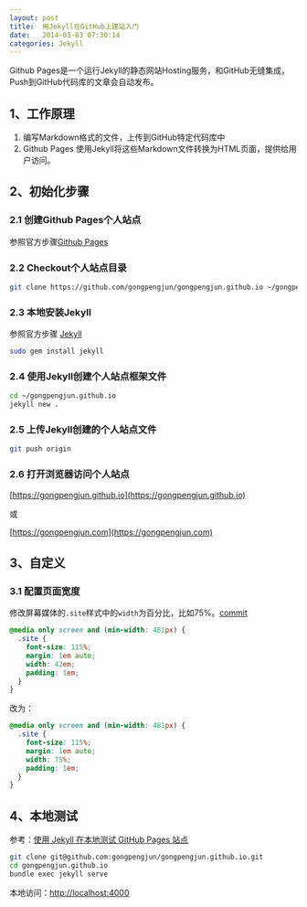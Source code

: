 ```yaml
---
layout: post
title:  用Jekyll在GitHub上建站入门
date:   2014-03-03 07:30:14
categories: Jekyll
---
```


Github Pages是一个运行Jekyll的静态网站Hosting服务，和GitHub无缝集成，Push到GitHub代码库的文章会自动发布。

## 1、工作原理

1. 编写Markdown格式的文件，上传到GitHub特定代码库中
2. Github Pages 使用Jekyll将这些Markdown文件转换为HTML页面，提供给用户访问。

## 2、初始化步骤

### 2.1 创建Github Pages个人站点

参照官方步骤[Github Pages](http://pages.github.com)

### 2.2 Checkout个人站点目录

```sh
git clone https://github.com/gongpengjun/gongpengjun.github.io ~/gongpengjun.github.io
```

### 2.3 本地安装Jekyll

参照官方步骤 <a href="https://jekyllrb.com/" target="_blank">Jekyll<a/>

```sh
sudo gem install jekyll
```

### 2.4 使用Jekyll创建个人站点框架文件

```sh
cd ~/gongpengjun.github.io
jekyll new .
```

### 2.5 上传Jekyll创建的个人站点文件

```sh
git push origin
```

### 2.6 打开浏览器访问个人站点

[https://gongpengjun.github.io](https://gongpengjun.github.io)

或

[https://gongpengjun.com](https://gongpengjun.com)

## 3、自定义

### 3.1 配置页面宽度

修改屏幕媒体的`.site`样式中的`width`为百分比，比如75%。[commit](https://github.com/gongpengjun/gongpengjun.github.io/commit/6d0f31c21ad087317a6151c73bce76c28feeea2b?diff=split)

```css
@media only screen and (min-width: 481px) {
  .site {
    font-size: 115%;
    margin: 1em auto;
    width: 42em;
    padding: 1em;
  }
}
```
改为：
```css
@media only screen and (min-width: 481px) {
  .site {
    font-size: 115%;
    margin: 1em auto;
    width: 75%;
    padding: 1em;
  }
}
```

## 4、本地测试

参考：[使用 Jekyll 在本地测试 GitHub Pages 站点](https://docs.github.com/cn/pages/setting-up-a-github-pages-site-with-jekyll/testing-your-github-pages-site-locally-with-jekyll)

```sh
git clone git@github.com:gongpengjun/gongpengjun.github.io.git
cd gongpengjun.github.io
bundle exec jekyll serve
```

本地访问：[http://localhost:4000](http://localhost:4000)

